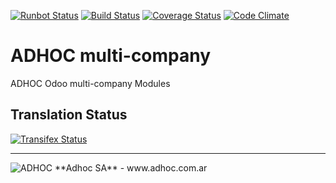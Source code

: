 [![Runbot Status](http://runbot.adhoc.com.ar/runbot/badge/flat/33/11.0.svg)](http://runbot.adhoc.com.ar/runbot/repo/github-com-ingadhoc-multi-company-33)
[![Build Status](https://travis-ci.org/ingadhoc/multi-company.svg?branch=11.0)](https://travis-ci.org/ingadhoc/multi-company)
[![Coverage Status](https://coveralls.io/repos/ingadhoc/multi-company/badge.png?branch=11.0)](https://coveralls.io/r/ingadhoc/multi-company?branch=11.0)
[![Code Climate](https://codeclimate.com/github/ingadhoc/multi-company/badges/gpa.svg)](https://codeclimate.com/github/ingadhoc/multi-company)

# ADHOC multi-company

ADHOC Odoo multi-company Modules

[//]: # (addons)
[//]: # (end addons)

Translation Status
------------------
[![Transifex Status](https://www.transifex.com/projects/p/ingadhoc-multi-company-11-0/chart/image_png)](https://www.transifex.com/projects/p/ingadhoc-multi-company-11-0)

----

<img alt="ADHOC" src="http://fotos.subefotos.com/83fed853c1e15a8023b86b2b22d6145bo.png" />
**Adhoc SA** - www.adhoc.com.ar
